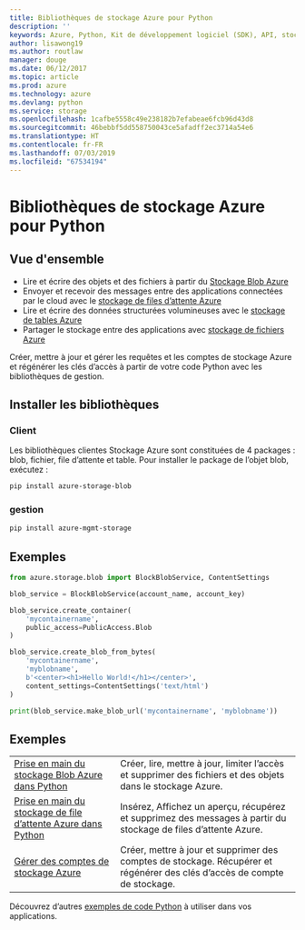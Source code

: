 ```yaml
---
title: Bibliothèques de stockage Azure pour Python
description: ''
keywords: Azure, Python, Kit de développement logiciel (SDK), API, stockage
author: lisawong19
ms.author: routlaw
manager: douge
ms.date: 06/12/2017
ms.topic: article
ms.prod: azure
ms.technology: azure
ms.devlang: python
ms.service: storage
ms.openlocfilehash: 1cafbe5558c49e238182b7efabeae6fcb96d43d8
ms.sourcegitcommit: 46bebbf5dd558750043ce5afadff2ec3714a54e6
ms.translationtype: HT
ms.contentlocale: fr-FR
ms.lasthandoff: 07/03/2019
ms.locfileid: "67534194"
---
```

# <a name="azure-storage-libraries-for-python"></a>Bibliothèques de stockage Azure pour Python

## <a name="overview"></a>Vue d'ensemble
- Lire et écrire des objets et des fichiers à partir du [Stockage Blob Azure](https://docs.microsoft.com/azure/storage/storage-python-how-to-use-blob-storage)
- Envoyer et recevoir des messages entre des applications connectées par le cloud avec le [stockage de files d’attente Azure](https://docs.microsoft.com/azure/storage/storage-python-how-to-use-queue-storage)
- Lire et écrire des données structurées volumineuses avec le [stockage de tables Azure](https://docs.microsoft.com/azure/storage/storage-python-how-to-use-table-storage) 
- Partager le stockage entre des applications avec [stockage de fichiers Azure](https://docs.microsoft.com/azure/storage/storage-python-how-to-use-file-storage)

Créer, mettre à jour et gérer les requêtes et les comptes de stockage Azure et régénérer les clés d’accès à partir de votre code Python avec les bibliothèques de gestion.

## <a name="install-the-libraries"></a>Installer les bibliothèques

### <a name="client"></a>Client

Les bibliothèques clientes Stockage Azure sont constituées de 4 packages : blob, fichier, file d’attente et table. Pour installer le package de l’objet blob, exécutez :

```bash
pip install azure-storage-blob
```

### <a name="management"></a>gestion

```bash
pip install azure-mgmt-storage
```

## <a name="example"></a>Exemples
```python
from azure.storage.blob import BlockBlobService, ContentSettings

blob_service = BlockBlobService(account_name, account_key)

blob_service.create_container(
    'mycontainername',
    public_access=PublicAccess.Blob
)

blob_service.create_blob_from_bytes(
    'mycontainername',
    'myblobname',
    b'<center><h1>Hello World!</h1></center>',
    content_settings=ContentSettings('text/html')
)

print(blob_service.make_blob_url('mycontainername', 'myblobname'))
```

## <a name="samples"></a>Exemples

| | |
|--|--|
| [Prise en main du stockage Blob Azure dans Python](https://docs.microsoft.com/azure/storage/blobs/storage-python-how-to-use-blob-storage) | Créer, lire, mettre à jour, limiter l’accès et supprimer des fichiers et des objets dans le stockage Azure. |
| [Prise en main du stockage de file d’attente Azure dans Python](https://docs.microsoft.com/azure/storage/queues/storage-python-how-to-use-queue-storage) | Insérez, Affichez un aperçu, récupérez et supprimez des messages à partir du stockage de files d’attente Azure. | 
| [Gérer des comptes de stockage Azure](https://azure.microsoft.com/resources/samples/storage-python-manage) | Créer, mettre à jour et supprimer des comptes de stockage. Récupérer et régénérer des clés d’accès de compte de stockage.

Découvrez d’autres [exemples de code Python](https://azure.microsoft.com/resources/samples/?platform=python) à utiliser dans vos applications.
